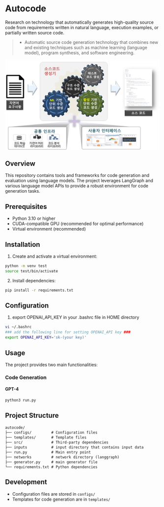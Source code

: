 # Autocode

Research on technology that automatically generates high-quality source code from requirements written in natural language, execution examples, or partially written source code.

>-  Automatic source code generation technology that combines new and existing techniques such as machine learning (language model), program synthesis, and software engineering.

![image](./overview_autocode.png)

## Overview

This repository contains tools and frameworks for code generation and evaluation using language models. The project leverages LangGraph and various language model APIs to provide a robust environment for code generation tasks.

## Prerequisites

- Python 3.10 or higher
- CUDA-compatible GPU (recommended for optimal performance)
- Virtual environment (recommended)

## Installation

1. Create and activate a virtual environment:
```bash
python -m venv test
source test/bin/activate 
```

2. Install dependencies:
```bash
pip install -r requirements.txt
```

## Configuration

1. export OPENAI_API_KEY in your .bashrc file in HOME directory
```bash
vi ~/.bashrc
### add the following line for setting OPENAI_API key ###
export OPENAI_API_KEY='sk-(your key)'
```

## Usage

The project provides two main functionalities:

### Code Generation

#### GPT-4
```bash
python3 run.py
```

## Project Structure

```
autocode/
├── configs/         # Configuration files
├── templates/       # Template files
├── src/             # Third-party dependencies
├── inputs           # input directory that contains input data
├── run.py           # Main entry point
├── networks         # network directory (langgraph)
├── generator.py     # main generator file
└── requirements.txt # Python dependencies
```

## Development

- Configuration files are stored in `configs/`
- Templates for code generation are in `templates/`

